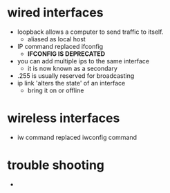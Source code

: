 # wired interfaces
* loopback allows a computer to send traffic to itself.
  * aliased as local host
* IP command replaced ifconfig
  * **IFCONFIG IS DEPRECATED**
* you can add multiple ips to the same interface
  * it is now known as a secondary
* .255 is usually reserved for broadcasting
* ip link 'alters the state' of an interface
  * bring it on or offline 

# wireless interfaces

* iw command replaced iwconfig command

# trouble shooting
* 
